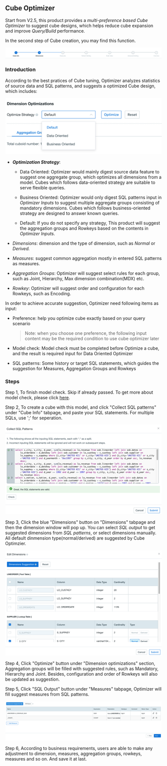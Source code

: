## Cube Optimizer

Start from V2.5, this product provides a *multi-preference based Cube Optimizer* to suggest cube designs, which helps reduce cube expansion and improve *Query/Build* performance.

In the second step of Cube creation, you may find this function.

![](images/Cube_optimizer/updated_en_0.png)



### Introduction

According to the best pratices of Cube tuning, Optimizer analyzes statistics of source data and SQL patterns, and suggests a optimized Cube design, which includes:

![](images/Cube_optimizer/updated_en_2.png)

- ***Optimization Strategy***: 
  - Data Oriented: Optimizer would mainly digest source data feature to suggest one aggregate group, which optimizes all dimensions from a model. Cubes which follows data-oriented strategy are suitable to serve flexible queries.

  - Business Oriented: Optimizer would only digest SQL patterns input in *Optimizer Inputs* to suggest multiple aggregate groups consisting of mandatory dimensions. Cubes which follows business-oriented strategy are designed to answer known queries.

  - Default: If you do not specify any strategy, This product will suggest the aggregation groups and Rowkeys based on the contents in *Optimizer Inputs*.

- *Dimensions*: dimension and the type of dimension, such as *Normal* or *Derived.*
- *Measures*: suggest common aggregation mostly in entered SQL patterns as measures.
- *Aggregation Groups*: Optimizer will suggest select rules for each group, such as Joint, Hierarchy, Max dimension combination(MDX) etc.
- *Rowkey*: Optimizer will suggest order and configuration for each Rowkeys, such as Encoding.



In order to achieve accurate suggestion, Optimizer need following items as input:

- Preference: help you optimize cube exactly based on your query scenario

  > Note: when you choose one preference, the following input content may be the required condition to use cube optimizer later

- Model check: Model check must be completed before Optimize a cube, and the result is required input for Data Oriented Optimizer

- SQL patterns: Some history or target SQL statements, which guides the suggestion for Measures, Aggregation Groups and Rowkeys

### Steps

Step 1, To finish model check. Skip if already passed. To get more about model check, please click [here](../model_check.en.md).

Step 2, To create a cube with this model, and click "Collect SQL patterns" under "Cube Info" tabpage, and paste your SQL statements. For multiple SQLs, use ';' for seperation.

![](images/Cube_optimizer/suggestion_sql.png)



Step 3, Click the blue "Dimensions" button on "Dimensions" tabpage and then the dimension window will pop up. You can select *SQL output* to get suggested dimensions from *SQL patterns*, or select dimensions manually. All default dinmension type(normal/derived) are suggested by Cube Optimzier. 

![](images/Cube_optimizer/dimension.png)



Step 4, Click "Optimize" button under "Dimension optimizations" section, Aggregation groups will be filled with suggested rules, such as Mandatory, Hierarchy and Joint. Besides, configuration and order of Rowkeys will also be updated as suggestion.

Step 5, Click "SQL Output" button under "Measures" tabpage, Optimizer will fill suggest measures from SQL patterns.

![](images/Cube_optimizer/suggestion_measure.png)



Step 6, According to business requirements, users are able to make any adjustment to dimension, measures, aggregation groups, rowkeys, measures and so on. And save it at last.


